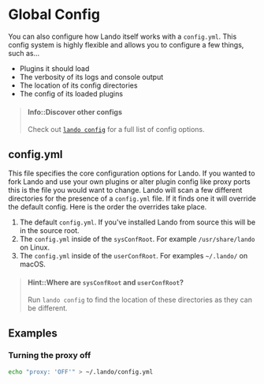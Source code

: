 Global Config
=============

You can also configure how Lando itself works with a `config.yml`. This config system is highly flexible and allows you to configure a few things, such as...

*   Plugins it should load
*   The verbosity of its logs and console output
*   The location of its config directories
*   The config of its loaded plugins

> #### Info::Discover other configs
>
> Check out [`lando config`](../cli/config.md) for a full list of config options.

config.yml
----------

This file specifies the core configuration options for Lando. If you wanted to fork Lando and use your own plugins or alter plugin config like proxy ports this is the file you would want to change. Lando will scan a few different directories for the presence of a `config.yml` file. If it finds one it will override the default config. Here is the order the overrides take place.

1.  The default `config.yml`. If you've installed Lando from source this will be in the source root.
2.  The `config.yml` inside of the `sysConfRoot`. For example `/usr/share/lando` on Linux.
3.  The `config.yml` inside of the `userConfRoot`. For examples `~/.lando/` on macOS.

> #### Hint::Where are `sysConfRoot` and `userConfRoot`?
>
> Run `lando config` to find the location of these directories as they can be different.

Examples
--------

### Turning the proxy off

```bash
echo "proxy: 'OFF'" > ~/.lando/config.yml
```
